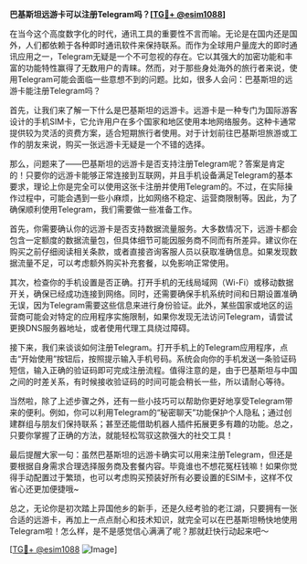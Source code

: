 **巴基斯坦远游卡可以注册Telegram吗？[[TG💪+ @esim1088](https://t.me/s/esim1088)]**

在当今这个高度数字化的时代，通讯工具的重要性不言而喻。无论是在国内还是国外，人们都依赖于各种即时通讯软件来保持联系。而作为全球用户量庞大的即时通讯应用之一，Telegram无疑是一个不可忽视的存在。它以其强大的加密功能和丰富的功能特性赢得了无数用户的青睐。然而，对于那些身处海外的旅行者来说，使用Telegram可能会面临一些意想不到的问题。比如，很多人会问：巴基斯坦的远游卡能注册Telegram吗？

首先，让我们来了解一下什么是巴基斯坦的远游卡。远游卡是一种专门为国际游客设计的手机SIM卡，它允许用户在多个国家和地区使用本地网络服务。这种卡通常提供较为灵活的资费方案，适合短期旅行者使用。对于计划前往巴基斯坦旅游或工作的朋友来说，购买一张远游卡无疑是一个不错的选择。

那么，问题来了——巴基斯坦的远游卡是否支持注册Telegram呢？答案是肯定的！只要你的远游卡能够正常连接到互联网，并且手机设备满足Telegram的基本要求，理论上你是完全可以使用这张卡注册并使用Telegram的。不过，在实际操作过程中，可能会遇到一些小麻烦，比如网络不稳定、运营商限制等。因此，为了确保顺利使用Telegram，我们需要做一些准备工作。

首先，你需要确认你的远游卡是否支持数据流量服务。大多数情况下，远游卡都会包含一定额度的数据流量包，但具体细节可能因服务商不同而有所差异。建议你在购买之前仔细阅读相关条款，或者直接咨询客服人员以获取准确信息。如果发现数据流量不足，可以考虑额外购买补充套餐，以免影响正常使用。

其次，检查你的手机设置是否正确。打开手机的无线局域网（Wi-Fi）或移动数据开关，确保已经成功连接到网络。同时，还需要确保手机系统时间和日期设置准确无误，因为Telegram需要这些信息来进行身份验证。此外，某些国家或地区的运营商可能会对特定的应用程序实施限制，如果你发现无法访问Telegram，请尝试更换DNS服务器地址，或者使用代理工具绕过障碍。

接下来，我们来谈谈如何注册Telegram。打开手机上的Telegram应用程序，点击“开始使用”按钮后，按照提示输入手机号码。系统会向你的手机发送一条验证码短信，输入正确的验证码即可完成注册流程。值得注意的是，由于巴基斯坦与中国之间的时差关系，有时候接收验证码的时间可能会稍长一些，所以请耐心等待。

当然啦，除了上述步骤之外，还有一些小技巧可以帮助你更好地享受Telegram带来的便利。例如，你可以利用Telegram的“秘密聊天”功能保护个人隐私；通过创建群组与朋友们保持联系；甚至还能借助机器人插件拓展更多有趣的功能。总之，只要你掌握了正确的方法，就能轻松驾驭这款强大的社交工具！

最后提醒大家一句：虽然巴基斯坦的远游卡确实可以用来注册Telegram，但还是要根据自身需求合理选择服务商及套餐内容。毕竟谁也不想花冤枉钱嘛！如果你觉得手动配置过于繁琐，也可以考虑购买预装好所有必要设置的ESIM卡，这样不仅省心还更加便捷哦~

总之，无论你是初次踏上异国他乡的新手，还是久经考验的老江湖，只要拥有一张合适的远游卡，再加上一点点耐心和技术知识，就完全可以在巴基斯坦畅快地使用Telegram啦！怎么样，是不是感觉信心满满了呢？那就赶快行动起来吧～

[[TG💪+ @esim1088](https://t.me/s/esim1088) ![Image](https://i.postimg.cc/4NQfJmqS/Snipaste-2025-05-13-00-14-12.png)]